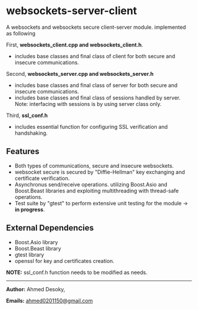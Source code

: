 # websockets-server-client
A websockets and websockets secure client-server module. implemented as following

First, **websockets_client.cpp and websockets_client.h**. 
  * includes base classes and final class of client for both secure and insecure communications.

Second, **websockets_server.cpp and websockets_server.h**
  * includes base classes and final class of server for both secure and insecure communications.
  * includes base classes and final class of sessions handled by server.
  Note: interfacing with sessions is by using server class only.

 Third, **ssl_conf.h**
  * includes essential function for configuring SSL verification and handshaking.

## Features
  * Both types of communications, secure and insecure websockets.
  * websocket secure is secured by "Diffie-Hellman" key exchanging and certificate verification.
  * Asynchronus send/receive operations. utilizing Boost.Asio and Boost.Beast libraries and exploiting multithreading with thread-safe operations.
  * Test suite by "gtest" to perform extensive unit testing for the module -> **in progress**.


## External Dependencies
  * Boost.Asio library
  * Boost.Beast library
  * gtest library
  * openssl for key and certificates creation.

**NOTE:** ssl_conf.h function needs to be modified as needs. 

---

**Author:**
	Ahmed Desoky,
	
**Emails:**
	ahmed0201150@gmail.com
